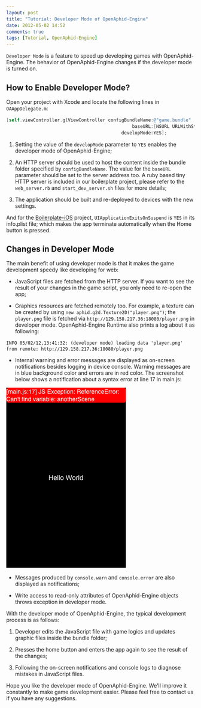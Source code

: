 ```yaml
---
layout: post
title: "Tutorial: Developer Mode of OpenAphid-Engine"
date: 2012-05-02 14:52
comments: true
tags: [Tutorial, OpenAphid-Engine]
---
```


`Developer Mode` is a feature to speed up developing games with OpenAphid-Engine. The behavior of OpenAphid-Engine changes if the developer mode is turned on.

<!-- more -->

## How to Enable Developer Mode?

Open your project with Xcode and locate the following lines in `OAAppDelegate.m`:

``` objective-c
[self.viewController.glViewController configBundleName:@"game.bundle" 
                                               baseURL:[NSURL URLWithString:@"http://129.158.217.36:18080"]
                                           developMode:YES];
```

1. Setting the value of the `developMode` parameter to `YES` enables the developer mode of OpenAphid-Engine;

2. An HTTP server should be used to host the content inside the bundle folder specified by `configBundleName`. The value for the `baseURL` parameter should be set to the server address too. A ruby based tiny HTTP server is included in our boilerplate project, please refer to the `web_server.rb` and `start_dev_server.sh` files for more details;

3. The application should be built and re-deployed to devices with the new settings.

And for the [Boilerplate-iOS](https://github.com/openaphid/Boilerplate-iOS) project, `UIApplicationExitsOnSuspend` is `YES` in its info.plist file; which makes the app terminate automatically when the Home button is pressed.

## Changes in Developer Mode

The main benefit of using developer mode is that it makes the game development speedy like developing for web:

- JavaScript files are fetched from the HTTP server. If you want to see the result of your changes in the game script, you only need to re-open the app;

- Graphics resources are fetched remotely too. For example, a texture can be created by using `new aphid.g2d.Texture2D("player.png")`; the `player.png` file is fetched via `http://129.158.217.36:18080/player.png` in developer mode. OpenAphid-Engine Runtime also prints a log about it as following:

```
INFO 05/02/12,13:41:32: (developer mode) loading data 'player.png' from remote: http://129.158.217.36:18080/player.png
```

- Internal warning and error messages are displayed as on-screen notifications besides logging in device console. Warning messages are in blue background color and errors are in red color. The screenshot below shows a notification about a syntax error at line 17 in main.js:

![Error Notification](/images/developer-mode-error-notification.png "Notification")

- Messages produced by `console.warn` and `console.error` are also displayed as notifications;

- Write access to read-only attributes of OpenAphid-Engine objects throws exception in developer mode.

With the developer mode of OpenAphid-Engine, the typical development process is as follows:

1. Developer edits the JavaScript file with game logics and updates graphic files inside the bundle folder;

2. Presses the home button and enters the app again to see the result of the changes;

3. Following the on-screen notifications and console logs to diagnose mistakes in JavaScript files.

Hope you like the developer mode of OpenAphid-Engine. We'll improve it constantly to make game development easier. Please feel free to contact us if you have any suggestions.
